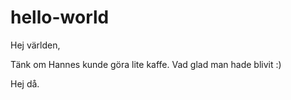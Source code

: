 # hello-world

Hej världen,

Tänk om Hannes kunde göra lite kaffe. Vad glad man hade blivit :)

Hej då.
